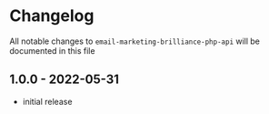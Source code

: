 # Changelog

All notable changes to `email-marketing-brilliance-php-api` will be documented in this file

## 1.0.0 - 2022-05-31

- initial release
